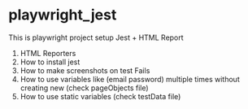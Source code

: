 # playwright_jest

This is playwright project setup Jest + HTML Report


1. HTML Reporters 
2. How to install jest 
3. How to make screenshots on test Fails 
4. How to use variables like (email password) multiple times without creating new (check pageObjects file)
5. How to use static variables (check testData file)
